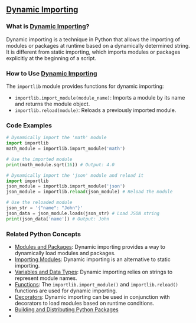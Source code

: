 ## [Dynamic Importing](./../Dynamic-Importing/)

### What is [Dynamic Importing](./../Dynamic-Importing/)?
Dynamic importing is a technique in Python that allows the importing of modules or packages at runtime based on a dynamically determined string. It is different from static importing, which imports modules or packages explicitly at the beginning of a script.

### How to Use [Dynamic Importing](./../Dynamic-Importing/)
The `importlib` module provides functions for dynamic importing:

- `importlib.import_module(module_name)`: Imports a module by its name and returns the module object.
- `importlib.reload(module)`: Reloads a previously imported module.

### Code Examples
```python
# Dynamically import the 'math' module
import importlib
math_module = importlib.import_module('math')

# Use the imported module
print(math_module.sqrt(16)) # Output: 4.0
```

```python
# Dynamically import the 'json' module and reload it
import importlib
json_module = importlib.import_module('json')
json_module = importlib.reload(json_module) # Reload the module

# Use the reloaded module
json_str = '{"name": "John"}'
json_data = json_module.loads(json_str) # Load JSON string
print(json_data['name']) # Output: John
```

### Related Python Concepts

- [Modules and Packages](./../Modules-and-Packages/): Dynamic importing provides a way to dynamically load modules and packages.
- [Importing Modules](./../Importing-Modules/): Dynamic importing is an alternative to static importing.
- [Variables and Data Types](./../Variables-and-Data-Types/): Dynamic importing relies on strings to represent module names.
- [Functions](./../Functions/): The `importlib.import_module()` and `importlib.reload()` functions are used for dynamic importing.
- [Decorators](./../Decorators/): Dynamic importing can be used in conjunction with decorators to load modules based on runtime conditions.
- [Building and Distributing Python Packages](./../Building-and-Distributing-Python-Packages/)
- 
